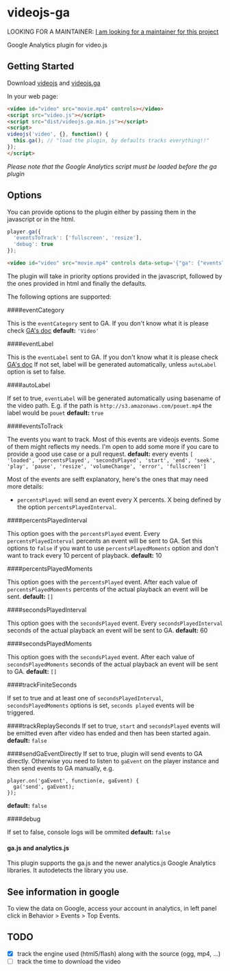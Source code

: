 # videojs-ga

LOOKING FOR A MAINTAINER: [I am looking for a maintainer for this project](https://github.com/mickey/videojs-ga/issues/30)

Google Analytics plugin for video.js

## Getting Started
Download [videojs](http://www.videojs.com/) and [videojs.ga](https://github.com/mickey/videojs-ga)

In your web page:
```html
<video id="video" src="movie.mp4" controls></video>
<script src="video.js"></script>
<script src="dist/videojs.ga.min.js"></script>
<script>
videojs('video', {}, function() {
  this.ga(); // "load the plugin, by defaults tracks everything!!"
});
</script>
```

_Please note that the Google Analytics script must be loaded before the ga plugin_

## Options

You can provide options to the plugin either by passing them in the javascript or in the html.

```javascript
player.ga({
  'eventsToTrack': ['fullscreen', 'resize'],
  'debug': true
});
```

```html
<video id="video" src="movie.mp4" controls data-setup='{"ga": {"eventsToTrack": ["error"]}}'></video>
```

The plugin will take in priority options provided in the javascript, followed by the ones provided in html and finally the defaults.

The following options are supported:

####eventCategory

This is the ```eventCategory``` sent to GA. If you don't know what it is please check [GA's doc](https://developers.google.com/analytics/devguides/collection/analyticsjs/events)
**default:** ```'Video'```

####eventLabel

This is the ```eventLabel``` sent to GA. If you don't know what it is please check [GA's doc](https://developers.google.com/analytics/devguides/collection/analyticsjs/events)
If not set, label will be generated automatically, unless ```autoLabel``` option is set to false.

####autoLabel

If set to true, ```eventLabel``` will be generated automatically using basename of the video path.
E.g. if the path is ```http://s3.amazonaws.com/pouet.mp4``` the label would be ```pouet```
**default:** ```true```

####eventsToTrack

The events you want to track. Most of this events are videojs events. Some of them might reflects my needs.
I'm open to add some more if you care to provide a good use case or a pull request.
**default:** every events
  ```[ 'loaded', 'percentsPlayed', 'secondsPlayed', 'start', 'end', 'seek', 'play', 'pause', 'resize', 'volumeChange', 'error', 'fullscreen']```

Most of the events are selft explanatory, here's the ones that may need more details:

- ```percentsPlayed```: will send an event every X percents. X being defined by the option ```percentsPlayedInterval```.

####percentsPlayedInterval

This option goes with the ```percentsPlayed``` event. Every ```percentsPlayedInterval``` percents an event will be sent to GA.
Set this options to `false` if you want to use `percentsPlayedMoments` option and don't want to track every 10 percent of playback.
**default:** 10

####percentsPlayedMoments

This option goes with the ```percentsPlayed``` event. After each value of ```percentsPlayedMoments``` percents of the actual playback an event will be sent.
**default:** ```[]```

####secondsPlayedInterval

This option goes with the ```secondsPlayed``` event. Every ```secondsPlayedInterval``` seconds of the actual playback an event will be sent to GA.
**default:** 60

####secondsPlayedMoments

This option goes with the ```secondsPlayed``` event. After each value of ```secondsPlayedMoments``` seconds of the actual playback an event will be sent to GA.
**default:** ```[]```

####trackFiniteSeconds

If set to true and at least one of ```secondsPlayedInterval```, ```secondsPlayedMoments``` options is set, ```seconds played``` events will be triggered.

####trackReplaySeconds
If set to true, ```start``` and ```secondsPlayed``` events will be emitted even after video has ended and then has been started again.
**default:** ```false```

####sendGaEventDirectly
If set to true, plugin will send events to GA directly. Otherwise you need to listen to ```gaEvent``` on the player instance and then send events to GA manually, e.g.
```
player.on('gaEvent', function(e, gaEvent) {
  ga('send', gaEvent);
});
```
**default:** ```false```

####debug

If set to false, console logs will be ommited
**default:** ```false```

#### ga.js and analytics.js

This plugin supports the ga.js and the newer analytics.js Google Analytics libraries. It autodetects the library you use.

## See information in google
To view the data on Google, access your account in analytics, in left panel click in Behavior > Events > Top Events.

## TODO

- [x] track the engine used (html5/flash) along with the source (ogg, mp4, ...)
- [ ] track the time to download the video
